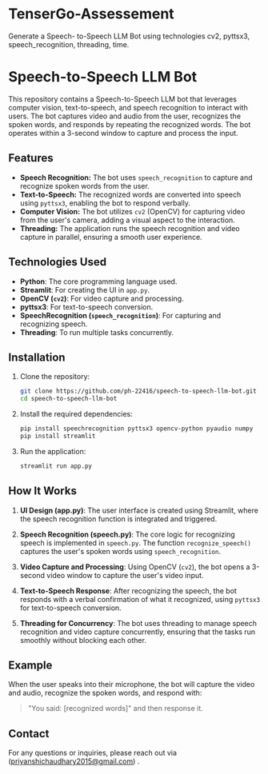 # TenserGo-Assessement
Generate a Speech- to-Speech LLM Bot using technologies cv2, pyttsx3, speech_recognition, threading, time.

# Speech-to-Speech LLM Bot

This repository contains a Speech-to-Speech LLM bot that leverages computer vision, text-to-speech, and speech recognition to interact with users. The bot captures video and audio from the user, recognizes the spoken words, and responds by repeating the recognized words. The bot operates within a 3-second window to capture and process the input.

## Features

- **Speech Recognition:** The bot uses `speech_recognition` to capture and recognize spoken words from the user.
- **Text-to-Speech:** The recognized words are converted into speech using `pyttsx3`, enabling the bot to respond verbally.
- **Computer Vision:** The bot utilizes `cv2` (OpenCV) for capturing video from the user's camera, adding a visual aspect to the interaction.
- **Threading:** The application runs the speech recognition and video capture in parallel, ensuring a smooth user experience.

## Technologies Used
- **Python**: The core programming language used.
- **Streamlit**: For creating the UI in `app.py`.
- **OpenCV (`cv2`)**: For video capture and processing.
- **pyttsx3**: For text-to-speech conversion.
- **SpeechRecognition (`speech_recognition`)**: For capturing and recognizing speech.
- **Threading**: To run multiple tasks concurrently.

## Installation
1. Clone the repository:
    ```bash
    git clone https://github.com/ph-22416/speech-to-speech-llm-bot.git
    cd speech-to-speech-llm-bot
    ```
2. Install the required dependencies:
    ```bash
    pip install speechrecognition pyttsx3 opencv-python pyaudio numpy
    pip install streamlit
    ```
3. Run the application:
    ```bash
    streamlit run app.py
    ```

## How It Works
1. **UI Design (app.py)**: The user interface is created using Streamlit, where the speech recognition function is integrated and triggered.

2. **Speech Recognition (speech.py)**: The core logic for recognizing speech is implemented in `speech.py`. The function `recognize_speech()` captures the user's spoken words using `speech_recognition`. 

3. **Video Capture and Processing**: Using OpenCV (`cv2`), the bot opens a 3-second video window to capture the user's video input.

4. **Text-to-Speech Response**: After recognizing the speech, the bot responds with a verbal confirmation of what it recognized, using `pyttsx3` for text-to-speech conversion.

5. **Threading for Concurrency**: The bot uses threading to manage speech recognition and video capture concurrently, ensuring that the tasks run smoothly without blocking each other.

## Example
When the user speaks into their microphone, the bot will capture the video and audio, recognize the spoken words, and respond with:
> "You said: [recognized words]"
> and then response it. 

## Contact
For any questions or inquiries, please reach out via (priyanshichaudhary2015@gmail.com)  .
